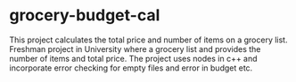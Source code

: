 # grocery-budget-cal
This project calculates the total price and number of items on a grocery list. 
Freshman project in University where a grocery list and provides the number of items
and total price. The project uses nodes in c++ and incorporate error checking for
empty files and error in budget etc.
